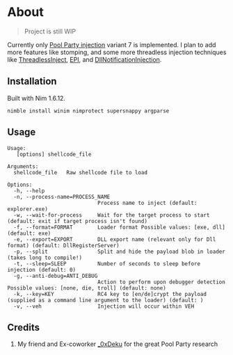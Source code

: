 # About

> Project is still WIP

Currently only [Pool Party injection](https://www.safebreach.com/blog/process-injection-using-windows-thread-pools/) variant 7 is implemented. I plan to add more features like stomping, and some more threadless injection techniques like [ThreadlessInject](https://github.com/CCob/ThreadlessInject), [EPI](https://github.com/Kudaes/EPI), and [DllNotificationInjection](https://github.com/ShorSec/DllNotificationInjection).

## Installation
Built with Nim 1.6.12.
```
nimble install winim nimprotect supersnappy argparse
```

## Usage
```
Usage:
   [options] shellcode_file

Arguments:
  shellcode_file   Raw shellcode file to load

Options:
  -h, --help
  -n, --process-name=PROCESS_NAME
                             Process name to inject (default: explorer.exe)
  -w, --wait-for-process     Wait for the target process to start (default: exit if target process isn't found)
  -f, --format=FORMAT        Loader format Possible values: [exe, dll] (default: exe)
  -e, --export=EXPORT        DLL export name (relevant only for Dll format) (default: DllRegisterServer)
  -p, --split                Split and hide the payload blob in loader (takes long to compile!)
  -t, --sleep=SLEEP          Number of seconds to sleep before injection (default: 0)
  -g, --anti-debug=ANTI_DEBUG
                             Action to perform upon debugger detection Possible values: [none, die, troll] (default: none)
  -k, --key=KEY              RC4 key to [en/de]crypt the payload (supplied as a command line argument to the loader) (default: )
  -v, --veh                  Injection will occur within VEH
```

## Credits
1. My friend and Ex-coworker [_0xDeku](https://twitter.com/_0xDeku) for the great Pool Party research
  

